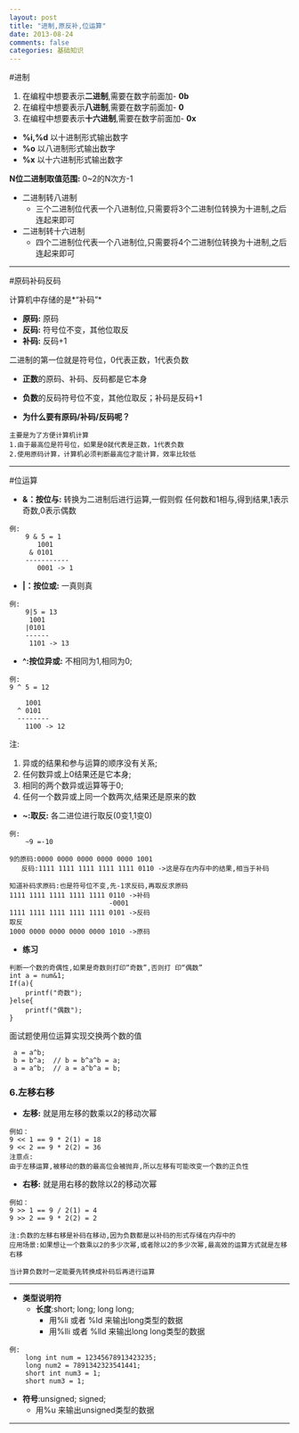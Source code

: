```yaml
---
layout: post
title: "进制,原反补,位运算"
date: 2013-08-24
comments: false
categories: 基础知识
---
```


#进制

1. 在编程中想要表示**二进制**,需要在数字前面加- **0b**
2. 在编程中想要表示**八进制**,需要在数字前面加- **0**
3. 在编程中想要表示**十六进制**,需要在数字前面加- **0x**


- **%i,%d** 以十进制形式输出数字
- **%o** 以八进制形式输出数字
- **%x** 以十六进制形式输出数字

**N位二进制取值范围:** 0~2的N次方-1

- 二进制转八进制
    + 三个二进制位代表一个八进制位,只需要将3个二进制位转换为十进制,之后连起来即可
- 二进制转十六进制
    + 四个二进制位代表一个八进制位,只需要将4个二进制位转换为十进制,之后连起来即可

---
#原码补码反码

计算机中存储的是*“补码”*

- **原码:** 原码
- **反码:** 符号位不变，其他位取反
- **补码:** 反码+1

二进制的第一位就是符号位，0代表正数，1代表负数

- **正数**的原码、补码、反码都是它本身
- **负数**的反码符号位不变，其他位取反；补码是反码+1

- **为什么要有原码/补码/反码呢？**

```
主要是为了方便计算机计算
1.由于最高位是符号位，如果是0就代表是正数，1代表负数
2.使用原码计算，计算机必须判断最高位才能计算，效率比较低
```

---
#位运算

- **&：按位与:** 转换为二进制后进行运算,一假则假
任何数和1相与,得到结果,1表示奇数,0表示偶数

```
例:
    9 & 5 = 1
       1001
     & 0101
    -----------
       0001 -> 1
```
- **|：按位或:**  一真则真

```
例:
	9|5 = 13
	 1001
	|0101
	------
	 1101 -> 13
```
- **^:按位异或:** 不相同为1,相同为0;

```
例:
9 ^ 5 = 12

	1001
  ^ 0101
  --------
    1100 -> 12

```
注:

1. 异或的结果和参与运算的顺序没有关系;
2. 任何数异或上0结果还是它本身;
3. 相同的两个数异或运算等于0;
4. 任何一个数异或上同一个数两次,结果还是原来的数

- **~:取反:**
各二进位进行取反(0变1,1变0)

```
例:
	~9 =-10

9的原码:0000 0000 0000 0000 0000 1001
   反码:1111 1111 1111 1111 1111 0110 ->这是存在内存中的结果,相当于补码

知道补码求原码:也是符号位不变,先-1求反码,再取反求原码
1111 1111 1111 1111 1111 0110 ->补码
						 -0001
1111 1111 1111 1111 1111 0101 ->反码
取反
1000 0000 0000 0000 0000 1010 ->原码

```

- **练习**

```
判断一个数的奇偶性,如果是奇数则打印“奇数”,否则打 印“偶数”
int a = num&1;
If(a){
    printf("奇数");
}else{
    printf("偶数");
}
```

面试题使用位运算实现交换两个数的值

```
 a = a^b;
 b = b^a;  // b = b^a^b = a;
 a = a^b;  // a = a^b^a = b;
```

### 6.左移右移

- **左移:** 就是用左移的数乘以2的移动次幂

```
例如：
9 << 1 == 9 * 2(1) = 18
9 << 2 == 9 * 2(2) = 36
注意点:
由于左移运算,被移动的数的最高位会被抛弃,所以左移有可能改变一个数的正负性
```
- **右移:** 就是用右移的数除以2的移动次幂  

```
例如：
9 >> 1 == 9 / 2(1) = 4
9 >> 2 == 9 * 2(2) = 2

注:负数的左移右移是补码在移动,因为负数都是以补码的形式存储在内存中的
应用场景:如果想让一个数乘以2的多少次幂,或者除以2的多少次幂,最高效的运算方式就是左移右移

当计算负数时一定能要先转换成补码后再进行运算

```
---

- **类型说明符**  
	+ **长度**:short; long; long long;  
		* 用%li 或者 %ld 来输出long类型的数据  
		* 用%lli 或者 %lld 来输出long long类型的数据

```
例:
	long int num = 12345678913423235;
    long num2 = 7891342323541441;
    short int num3 = 1;
    short num3 = 1;
```


- **符号**:unsigned; signed;  
	+ 用%u 来输出unsigned类型的数据

---
